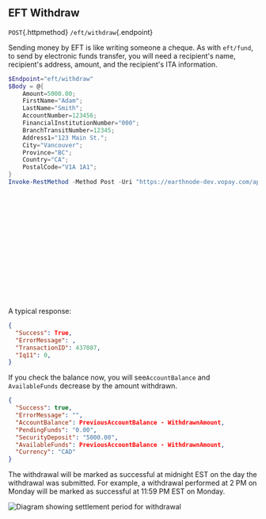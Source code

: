 ## EFT Withdraw

`POST`{.httpmethod} `/eft/withdraw`{.endpoint}

<!-- need name, address, amount, ITA info -->

Sending money by EFT is like writing someone a cheque. As with `eft/fund`, to send by electronic funds transfer, you will need a recipient's name, recipient's address, amount, and the recipient's ITA information.

```powershell
$Endpoint="eft/withdraw"
$Body = @{
    Amount=5000.00;
    FirstName="Adam";
    LastName="Smith";
    AccountNumber=123456;
    FinancialInstitutionNumber="000";
    BranchTransitNumber=12345;
    Address1="123 Main St.";
    City="Vancouver";
    Province="BC";
    Country="CA";
    PostalCode="V1A 1A1";
}
Invoke-RestMethod -Method Post -Uri "https://earthnode-dev.vopay.com/api/v2/${Endpoint}?AccountID=$AccountID&Key=$($Credentials.Key.Password | ConvertFrom-SecureString -AsPlainText)&Signature=$($Signature.Hash.ToLowerInvariant())&Currency=CAD" -Body $Body
```
 
```shell
 
```
 
```ruby
 
```
 
```python
 
```
 
```php
 
```
 
```csharp
 
```
 
```javascript
 
```
 
```java
 
```
 
```go
 
```
 
 

A typical response:

```json
{
  "Success": True,
  "ErrorMessage": ,
  "TransactionID": 437087,
  "Iq11": 0,
}
```
<!-- show how it impacts balance (money is withdrawn immediately) -->

If you check the balance now, you will see`AccountBalance` and `AvailableFunds` decrease by the amount withdrawn.

```json
{
  "Success": true,
  "ErrorMessage": "",
  "AccountBalance": PreviousAccountBalance - WithdrawnAmount,
  "PendingFunds": "0.00",
  "SecurityDeposit": "5000.00",
  "AvailableFunds": PreviousAccountBalance - WithdrawnAmount,
  "Currency": "CAD"
}
```

<!-- transaction is marked as successful at midnight EST on the day the withdraw was submitted (i.e., if withdraw was done at 2pm on Monday, transaction will be marked as successful at 11:59pm EST on Monday) -->

The withdrawal will be marked as successful at midnight EST on the day the withdrawal was submitted. For example, a withdrawal performed at 2 PM on Monday will be marked as successful at 11:59 PM EST on Monday.

![Diagram showing settlement period for withdrawal](slate/img/withdrawal.svg)
